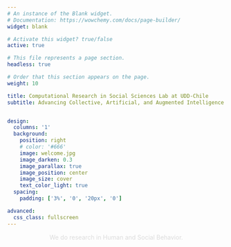 ```yaml
---
# An instance of the Blank widget.
# Documentation: https://wowchemy.com/docs/page-builder/
widget: blank

# Activate this widget? true/false
active: true

# This file represents a page section.
headless: true

# Order that this section appears on the page.
weight: 10

title: Computational Research in Social Sciences Lab at UDD-Chile
subtitle: Advancing Collective, Artificial, and Augmented Intelligence


design:
  columns: '1'
  background:
    position: right
    # color: '#666'
    image: welcome.jpg
    image_darken: 0.3
    image_parallax: true
    image_position: center
    image_size: cover
    text_color_light: true
  spacing:
    padding: ['3%', '0', '20px', '0']

advanced:
  css_class: fullscreen
---
```

<style>
html {
    font-size: calc(15px + 0.390625vw);
}
</style>

<p style="text-align: center; color:#DCDCDC"> We do research in Human and Social Behavior. </p>